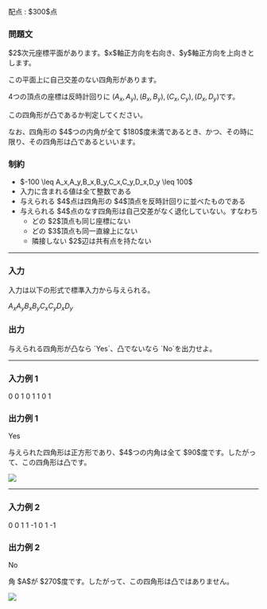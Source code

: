 
<div>

<span>

<span>

<p>
配点 : $300$点
</p>

<div>

<section>

### **問題文**

<p>
$2$次元座標平面があります。$x$軸正方向を右向き、$y$軸正方向を上向きとします。
</p>

<p>
この平面上に自己交差のない四角形があります。

$4$つの頂点の座標は反時計回りに $(A_x,A_y),(B_x,B_y),(C_x,C_y),(D_x,D_y)$です。
</p>

<p>
この四角形が凸であるか判定してください。
</p>

<p>
なお、四角形の $4$つの内角が全て $180$度未満であるとき、かつ、その時に限り、その四角形は凸であるといいます。
</p>

</section>

</div>

<div>

<section>

### **制約**

<ul>

<li>
$-100 \leq A_x,A_y,B_x,B_y,C_x,C_y,D_x,D_y \leq 100$
</li>

<li>
入力に含まれる値は全て整数である
</li>

<li>
与えられる $4$点は四角形の $4$頂点を反時計回りに並べたものである
</li>

<li>
与えられる $4$点のなす四角形は自己交差がなく退化していない。すなわち
<ul>

<li>
どの $2$頂点も同じ座標にない
</li>

<li>
どの $3$頂点も同一直線上にない
</li>

<li>
隣接しない $2$辺は共有点を持たない
</li>

</ul>

</li>

</ul>

</section>

</div>

---

<div>

<div>

<section>

### **入力**

<p>
入力は以下の形式で標準入力から与えられる。
</p>

<div>

$A_x$$A_y$$B_x$$B_y$$C_x$$C_y$$D_x$$D_y$
</div>

</section>

</div>

<div>

<section>

### **出力**

<p>
与えられる四角形が凸なら `Yes`、凸でないなら `No`を出力せよ。
</p>

</section>

</div>

</div>

---

<div>

<section>

### **入力例 1**

<div>

0 0
1 0
1 1
0 1

</div>

</section>

</div>

<div>

<section>

### **出力例 1**

<div>

Yes

</div>

<p>
与えられた四角形は正方形であり、$4$つの内角は全て $90$度です。したがって、この四角形は凸です。
</p>

<p>

<img src="https://img.atcoder.jp/abc266/cda66d9b9f4291781d1ce47f59f29ab0.png">

</img>

</p>

</section>

</div>

---

<div>

<section>

### **入力例 2**

<div>

0 0
1 1
-1 0
1 -1

</div>

</section>

</div>

<div>

<section>

### **出力例 2**

<div>

No

</div>

<p>
角 $A$が $270$度です。したがって、この四角形は凸ではありません。
</p>

<p>

<img src="https://img.atcoder.jp/abc266/2927f9f67e2cb7c35aeab05269b6fcc2.png">

</img>

</p>

</section>

</div>

</span>

</span>

</div>
